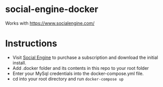 # social-engine-docker
Works with https://www.socialengine.com/

# Instructions
* Visit [Social Engine](https://www.socialengine.com/) to purchase a subscription and download the initial install.
* Add .docker folder and its contents in this repo to your root folder
* Enter your MySql credentials into the docker-compose.yml file.
* cd into your root directory and run ```docker-compose up```
